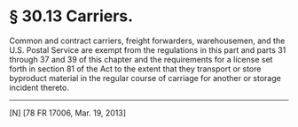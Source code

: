 # § 30.13   Carriers.

Common and contract carriers, freight forwarders, warehousemen, and the U.S. Postal Service are exempt from the regulations in this part and parts 31 through 37 and 39 of this chapter and the requirements for a license set forth in section 81 of the Act to the extent that they transport or store byproduct material in the regular course of carriage for another or storage incident thereto.



---

[N] [78 FR 17006, Mar. 19, 2013]




